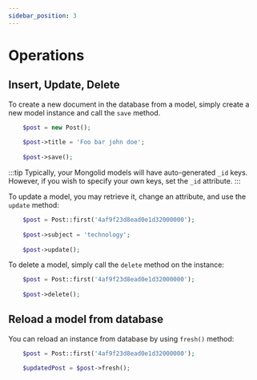 ```yaml
---
sidebar_position: 3
---
```


# Operations

## Insert, Update, Delete

To create a new document in the database from a model, simply create a new model instance and call the `save` method.

```php title="Saving a new model"
    $post = new Post();
    
    $post->title = 'Foo bar john doe';
    
    $post->save();
```

:::tip
Typically, your Mongolid models will have auto-generated `_id` keys.
However, if you wish to specify your own keys, set the `_id` attribute.
:::

To update a model, you may retrieve it, change an attribute, and use the `update` method:

```php title="Updating a retrieved model"
    $post = Post::first('4af9f23d8ead0e1d32000000');
    
    $post->subject = 'technology';
    
    $post->update();
```

To delete a model, simply call the `delete` method on the instance:

```php title="Deleting an existing model"
    $post = Post::first('4af9f23d8ead0e1d32000000');
    
    $post->delete();
```
## Reload a model from database

You can reload an instance from database by using `fresh()` method:

```php
    $post = Post::first('4af9f23d8ead0e1d32000000');

    $updatedPost = $post->fresh();
```
